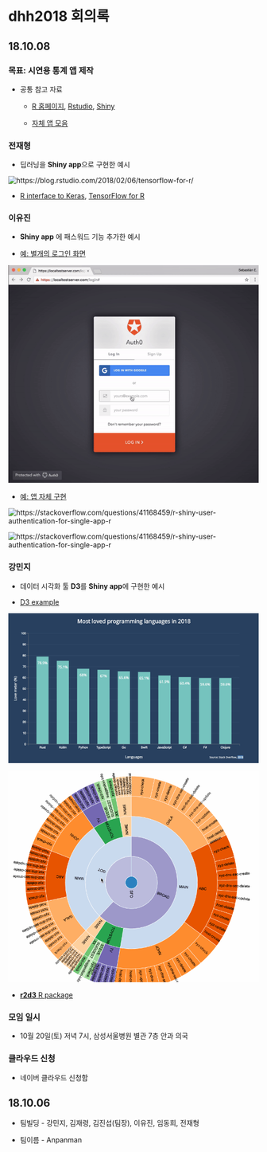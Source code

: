 # dhh2018 회의록 



## 18.10.08

### 목표: **시연용 통계 앱 제작**

* 공통 참고 자료 

    + [R 홈페이지](https://www.r-project.org/), [Rstudio](https://www.rstudio.com/), [Shiny](https://shiny.rstudio.com/)
    
    + [자체 앱 모음](https://blog.anpanman.co.kr/applications.html) 



### 전재형 

* 딥러닝을 **Shiny app**으로 구현한 예시


![](img/2018-02-06-keras-training-metrics.gif "https://blog.rstudio.com/2018/02/06/tensorflow-for-r/")



* [R interface to Keras](https://keras.rstudio.com/), [TensorFlow for R](https://blogs.rstudio.com/tensorflow/)


### 이유진 

* **Shiny app** 에 패스워드 기능 추가한 예시 


* [예: 별개의 로그인 화면](https://auth0.com/blog/adding-authentication-to-shiny-server/)


![](img/auth0.gif "https://auth0.com/blog/adding-authentication-to-shiny-server/")


* [예: 앱 자체 구현](https://stackoverflow.com/questions/41168459/r-shiny-user-authentication-for-single-app-r)

![](https://i.stack.imgur.com/BUqXR.png "https://stackoverflow.com/questions/41168459/r-shiny-user-authentication-for-single-app-r")

![](https://i.stack.imgur.com/HuYu0.png "https://stackoverflow.com/questions/41168459/r-shiny-user-authentication-for-single-app-r")


### 강민지

* 데이터 시각화 툴 **D3**를 **Shiny app**에 구현한 예시 

* [D3 example](https://github.com/d3/d3/wiki/Gallery)


![](img/d3-js-tutorial-bar-chart-made-with-javascript-small.gif "https://blog.risingstack.com/d3-js-tutorial-bar-charts-with-javascript/")

![](img/d3chart1.gif "https://towardsdatascience.com/d3-js-the-custom-modular-bundle-now-bebd6f25bc8b")



* [**r2d3** R package](https://rstudio.github.io/r2d3/articles/learning_d3.html)



### 모임 일시 

* 10월 20일(토) 저녁 7시, 삼성서울병원 별관 7층 안과 의국

### 클라우드 신청 

* 네이버 클라우드 신청함


## 18.10.06

* 팀빌딩 - 강민지, 김재령, 김진섭(팀장), 이유진, 임동희, 전재형 

* 팀이름 - Anpanman